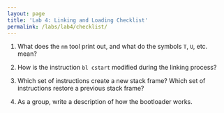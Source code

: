 ```yaml
---
layout: page
title: 'Lab 4: Linking and Loading Checklist'
permalink: /labs/lab4/checklist/
---
```


1. What does the `nm` tool print out, and what do the symbols `T`, `U`, etc.
   mean?

2. How is the instruction `bl cstart` modified during the linking process?

3. Which set of instructions create a new stack frame? Which set of instructions
   restore a previous stack frame?

4. As a group, write a description of how the bootloader works.
